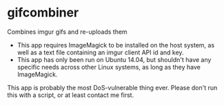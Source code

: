 # gifcombiner
Combines imgur gifs and re-uploads them

- This app requires ImageMagick to be installed on the host system, as well as a text file containing an imgur client API id and key.
- This app has only been run on Ubuntu 14.04, but shouldn't have any specific needs across other Linux systems, as long as they have ImageMagick.

This app is probably the most DoS-vulnerable thing ever.  Please don't run this with a script, or at least contact me first.
